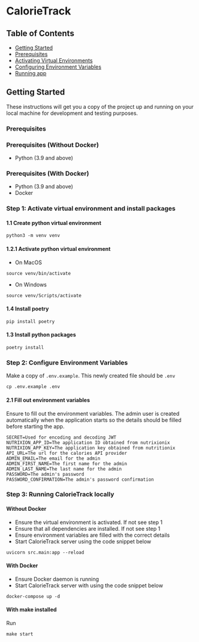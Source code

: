 
# CalorieTrack

## Table of Contents
+ [Getting Started](#getting_started)
+ [Prerequisites](#prerequisites)
+ [Activating Virtual Environments](#virtual_environment)
+ [Configuring Environment Variables](#environment_variables)
+ [Running app](#running_app)


## Getting Started <a name = "getting_started"></a>
These instructions will get you a copy of the project up and running on your local machine for development and testing purposes. 

### Prerequisites <a name = "prerequisites"></a>

### Prerequisites (Without Docker)
* Python (3.9 and above)

### Prerequisites (With Docker)
* Python (3.9 and above)
* Docker

### Step 1: Activate virtual environment and install packages <a name = "virtual_environment"></a>

#### 1.1 Create python virtual environment
```
python3 -m venv venv
```
#### 1.2.1 Activate python virtual environment
- On MacOS
```
source venv/bin/activate
```
- On Windows
```
source venv/Scripts/activate
```

#### 1.4 Install poetry
```
pip install poetry 
```

#### 1.3 Install python packages
```
poetry install
```

### Step 2: Configure Environment Variables <a name = "environment_variables"></a>
Make a copy of `.env.example`. This newly created file should be `.env`
```
cp .env.example .env
```
#### 2.1 Fill out environment variables
Ensure to fill out the environment variables. The admin user is created automatically when the application starts so the details should be filled before starting the app.

```
SECRET=Used for encoding and decoding JWT
NUTRIXION_APP_ID=The application ID obtained from nutrixionix
NUTRIXION_APP_KEY=The application key obtained from nutritionix
API_URL=The url for the calories API provider
ADMIN_EMAIL=The email for the admin
ADMIN_FIRST_NAME=The first name for the admin
ADMIN_LAST_NAME=The last name for the admin
PASSWORD=The admin's password
PASSWORD_CONFIRMATION=The admin's password confirmation
```

### Step 3: Running CalorieTrack locally <a name = "running_app"></a>

#### Without Docker
- Ensure the virtual environment is activated. If not see step 1
- Ensure that all dependencies are installed. If not see step 1
- Ensure environment variables are filled with the correct details
- Start CalorieTrack server using the code snippet below
```
uvicorn src.main:app --reload
```

#### With Docker
- Ensure Docker daemon is running
- Start CalorieTrack server with using the code snippet below
```
docker-compose up -d
```

#### With make installed
Run
```
make start
```
